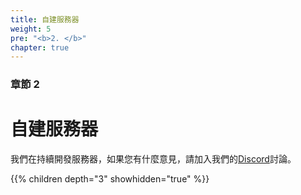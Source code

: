 ```yaml
---
title: 自建服務器
weight: 5
pre: "<b>2. </b>"
chapter: true
---
```


### 章節 2

# 自建服務器

我們在持續開發服務器，如果您有什麼意見，請加入我們的[Discord](https://discord.com/invite/nDceKgxnkV)討論。

{{% children depth="3" showhidden="true" %}}